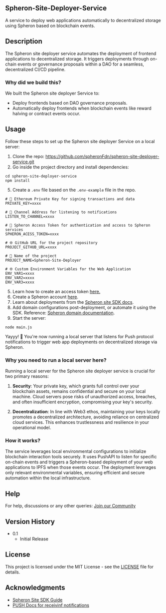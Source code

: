 ## Spheron-Site-Deployer-Service

A service to deploy web applications automatically to decentralized storage using Spheron based on blockchain events.

## Description

The Spheron site deployer service automates the deployment of frontend applications to decentralized storage. It triggers deployments through on-chain events or governance proposals within a DAO for a seamless, decentralized CI/CD pipeline.

### Why did we build this?

We built the Spheron site deployer Service to:

- Deploy frontends based on DAO governance proposals.
- Automatically deploy frontends when blockchain events like reward halving or contract events occur.

## Usage

Follow these steps to set up the Spheron site deployer Service on a local server:

1. Clone the repo: https://github.com/spheronFdn/spheron-site-deployer-service.git
2. Go inside the project directory and install dependencies:
```
cd spheron-site-deployer-service
npm install
```
5. Create a `.env` file based on the `.env-example` file in the repo.

```
# 🔑 Ethereum Private Key for signing transactions and data
PRIVATE_KEY=xxxx

# 📡 Channel Address for listening to notifications
LISTEN_TO_CHANNEL=xxxx

# 🔧 Spheron Access Token for authentication and access to Spheron services
SPHERON_ACESS_TOKEN=xxxx

# 🌐 GitHub URL for the project repository
PROJECT_GITHUB_URL=xxxx

# 📛 Name of the project
PROJECT_NAME=Spheron-Site-Deployer

# 🌐 Custom Environment Variables for the Web Application
ENV_VAR1=xxxx
ENV_VAR2=xxxx
ENV_VAR3=xxxx

```
5. Learn how to create an access token [here.](https://docs.spheron.network/rest-api/#creating-an-access-token)
6. Create a Spheron account [here](https://app.spheron.network/#/login).
7. Learn about deployments from the [Spheron site SDK docs](https://docs.spheron.network/sdk/site/).
8. Add domain configurations post-deployment, or automate it using the SDK. Reference: [Spheron domain documentation](https://docs.spheron.network/static/projects/domain/).
9. Start the server:
```
node main.js
```

Yayyy! 🚀
You're now running a local server that listens for Push protocol notifications to trigger web app deployments on decentralized storage via Spheron.

### Why you need to run a local server here?

Running a local server for the Spheron site deployer service is crucial for two primary reasons:

1. **Security**: Your private key, which grants full control over your blockchain assets, remains confidential and secure on your local machine. Cloud servers pose risks of unauthorized access, breaches, and often insufficient encryption, compromising your key's security.

2. **Decentralization**: In line with Web3 ethos, maintaining your keys locally promotes a decentralized architecture, avoiding reliance on centralized cloud services. This enhances trustlessness and resilience in your operational model.

### How it works?

The service leverages local environmental configurations to initialize blockchain interaction tools securely. It uses PushAPI to listen for specific on-chain events and triggers a Spheron-based deployment of your web applications to IPFS when those events occur. The deployment leverages only relevant environmental variables, ensuring efficient and secure automation within the local infrastructure.

## Help

For help, discussions or any other queries: [Join our Community](https://community.spheron.network/)

## Version History

- 0.1
  - Initial Release

## License

This project is licensed under the MIT License - see the [LICENSE](LICENSE) file for details.

## Acknowledgments

- [Spheron Site SDK Guide](https://docs.spheron.network/sdk/site/)
- [PUSH Docs for receivinf notifications](https://push.org/docs/notifications/build/stream-notifications/)
